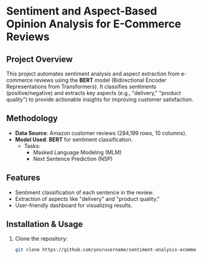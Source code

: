 # Sentiment and Aspect-Based Opinion Analysis for E-Commerce Reviews

## Project Overview

This project automates sentiment analysis and aspect extraction from e-commerce reviews using the **BERT** model (Bidirectional Encoder Representations from Transformers). It classifies sentiments (positive/negative) and extracts key aspects (e.g., "delivery," "product quality") to provide actionable insights for improving customer satisfaction.

## Methodology

- **Data Source**: Amazon customer reviews (284,199 rows, 10 columns).
- **Model Used**: **BERT** for sentiment classification.
  - Tasks: 
    - Masked Language Modeling (MLM)
    - Next Sentence Prediction (NSP)

## Features

- Sentiment classification of each sentence in the review.
- Extraction of aspects like "delivery" and "product quality."
- User-friendly dashboard for visualizing results.

## Installation & Usage

1. Clone the repository:
   ```bash
   git clone https://github.com/yourusername/sentiment-analysis-ecommerce.git
